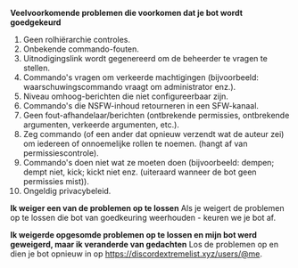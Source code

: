 **Veelvoorkomende problemen die voorkomen dat je bot wordt goedgekeurd**
1. Geen rolhiërarchie controles.
2. Onbekende commando-fouten.
3. Uitnodigingslink wordt gegenereerd om de beheerder te vragen te stellen.
4. Commando's vragen om verkeerde machtigingen (bijvoorbeeld: waarschuwingscommando vraagt om administrator enz.).
5. Niveau omhoog-berichten die niet configureerbaar zijn.
6. Commando's die NSFW-inhoud retourneren in een SFW-kanaal.
7. Geen fout-afhandelaar/berichten (ontbrekende permissies, ontbrekende argumenten, verkeerde argumenten, etc.).
8. Zeg commando (of een ander dat opnieuw verzendt wat de auteur zei) om iedereen of onnoemelijke rollen te noemen. (hangt af van permissiescontrole).
9. Commando's doen niet wat ze moeten doen (bijvoorbeeld: dempen; dempt niet, kick; kickt niet enz. (uiteraard wanneer de bot geen permissies mist)).
10. Ongeldig privacybeleid.

**Ik weiger een van de problemen op te lossen** Als je weigert de problemen op te lossen die bot van goedkeuring weerhouden - keuren we je bot af.

**Ik weigerde opgesomde problemen op te lossen en mijn bot werd geweigerd, maar ik veranderde van gedachten** Los de problemen op en dien je bot opnieuw in op <https://discordextremelist.xyz/users/@me>.